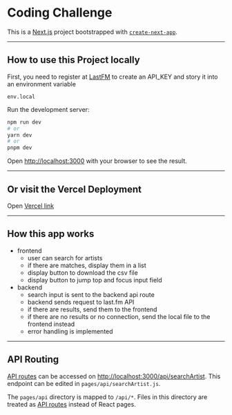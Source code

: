 # Coding Challenge

This is a [Next.js](https://nextjs.org/) project bootstrapped with [`create-next-app`](https://github.com/vercel/next.js/tree/canary/packages/create-next-app).

---

## How to use this Project locally

First, you need to register at [LastFM](https://www.last.fm/api/accounts) to create an API_KEY and story it into an environment variable

```
env.local
```

Run the development server:

```bash
npm run dev
# or
yarn dev
# or
pnpm dev
```

Open [http://localhost:3000](http://localhost:3000) with your browser to see the result.

---

## Or visit the Vercel Deployment

Open [Vercel link](link)

---

## How this app works

- frontend
  - user can search for artists
  - if there are matches, display them in a list
  - display button to download the csv file
  - display button to jump top and focus input field
- backend
  - search input is sent to the backend api route
  - backend sends request to last.fm API
  - if there are results, send them to the frontend
  - if there are no results or no connection, send the local file to the frontend instead
  - error handling is implemented

---

## API Routing

[API routes](https://nextjs.org/docs/api-routes/introduction) can be accessed on [http://localhost:3000/api/searchArtist](http://localhost:3000/api/searchArtist). This endpoint can be edited in `pages/api/searchArtist.js`.

The `pages/api` directory is mapped to `/api/*`. Files in this directory are treated as [API routes](https://nextjs.org/docs/api-routes/introduction) instead of React pages.
